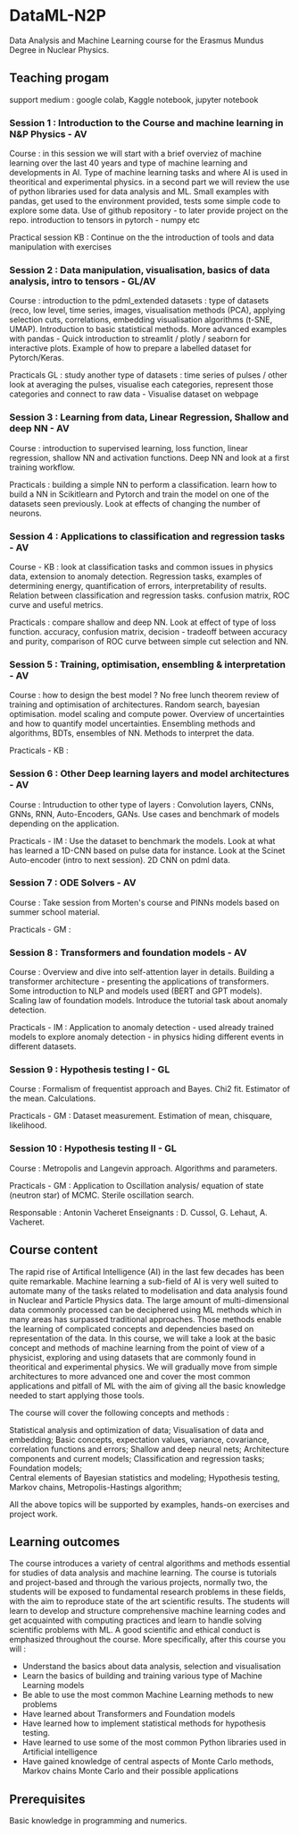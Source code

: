 # DataML-N2P
Data Analysis and Machine Learning course for the Erasmus Mundus Degree in Nuclear Physics.

## Teaching progam 

support medium : google colab, Kaggle notebook, jupyter notebook

### Session 1 : Introduction to the Course and machine learning in N&P Physics - AV

Course :
in this session we will start with a brief overviez of machine learning over the last 40 years and type of machine learning and developments in AI. Type of machine learning tasks and where AI is used in theoritical and experimental physics. 
in a second part we will review the use of python libraries used for data analysis and ML. Small examples with pandas, get used to the environment provided, tests some simple code to explore some data. Use of github repository - to later provide project on the repo.
introduction to tensors in pytorch - numpy etc

Practical session KB : 
Continue on the the introduction of tools and data manipulation with exercises  

### Session 2 : Data manipulation, visualisation, basics of data analysis, intro to tensors - GL/AV
Course : introduction to the pdml_extended datasets : type of datasets (reco, low level, time series, images, visualisation methods (PCA), applying selection cuts, correlations, embedding visualisation algorithms (t-SNE, UMAP). Introduction to basic statistical methods. More advanced examples with pandas - Quick introduction to streamlit / plotly / seaborn for interactive plots. Example of how to prepare a labelled dataset for Pytorch/Keras.

Practicals  GL :
study another type of datasets : time series of pulses / other
look at averaging the pulses, visualise each categories, represent those categories and connect to raw data - Visualise dataset on webpage

### Session 3 : Learning from data, Linear Regression, Shallow and deep NN - AV 
Course : introduction to supervised learning, loss function, linear regression, shallow NN and activation functions. Deep NN and look at a first training workflow. 

Practicals : building a simple NN to perform a classification. learn how to build a NN in Scikitlearn and Pytorch and train the model on one of the datasets seen previously. 
Look at effects of changing the number of neurons.

### Session 4 : Applications to classification and regression tasks  - AV

Course - KB : look at classification tasks and common issues in physics data, extension to anomaly detection. Regression tasks, examples of determining energy, quantification of errors, interpretability of results. Relation between classification and regression tasks. confusion matrix, ROC curve and useful metrics.

Practicals : compare shallow and deep NN. Look at effect of type of loss function. accuracy, confusion matrix, decision - tradeoff between accuracy and purity, comparison of ROC curve between simple cut selection and NN. 

### Session 5 : Training, optimisation, ensembling & interpretation - AV
Course : how to design the best model ? No free lunch theorem review of training and optimisation of architectures. Random search, bayesian optimisation. model scaling and compute power. Overview of uncertainties and how to quantify model uncertainties. 
Ensembling methods and algorithms, BDTs, ensembles of NN. Methods to interpret the data.  

Practicals - KB : 

### Session 6 : Other Deep learning layers and model architectures - AV
Course : Intruduction to other type of layers : Convolution layers, CNNs, GNNs, RNN, Auto-Encoders, GANs. Use cases and benchmark of models depending on the application. 

Practicals - IM : Use the dataset to benchmark the models. Look at what has learned a 1D-CNN based on pulse data for instance. Look at the Scinet Auto-encoder (intro to next session). 2D CNN on pdml data. 

### Session 7 : ODE Solvers - AV
Course : Take session from Morten's course and PINNs models based on summer school material.  

Practicals - GM : 

### Session 8 : Transformers and foundation models - AV
Course : Overview and dive into self-attention layer in details. Building a transformer architecture - presenting the applications of transformers. Some introduction to NLP and models used (BERT and GPT models). Scaling law of foundation models. Introduce the tutorial task about anomaly detection. 

Practicals - IM : Application to anomaly detection - used already trained models to explore anomaly detection - in physics hiding different events in different datasets.  

### Session 9 : Hypothesis testing I - GL
Course : Formalism of frequentist approach and Bayes. Chi2 fit. Estimator of the mean. Calculations.

Practicals - GM : Dataset measurement. Estimation of mean, chisquare, likelihood. 

### Session 10 : Hypothesis testing II - GL
Course : Metropolis and Langevin approach. Algorithms and parameters.    

Practicals - GM : Application to Oscillation analysis/ equation of state (neutron star) of MCMC. Sterile oscillation search. 


Responsable : Antonin Vacheret
Enseignants : D. Cussol, G. Lehaut, A. Vacheret.

## Course content 

The rapid rise of Artifical Intelligence (AI) in the last few decades has been quite remarkable. Machine learning a sub-field of AI is very well suited to automate many of the tasks related to modelisation and data analysis found in Nuclear and Particle Physics data. The large amount of multi-dimensional data commonly processed can be deciphered using ML methods which in many areas has surpassed traditional approaches. Those methods enable the learning of complicated concepts and dependencies based on representation of the data.
In this course, we will take a look at the basic concept and methods of machine learning from the point of view of a physicist, exploring and using datasets that are commonly found in theoritical and experimental physics. We will gradually move from simple architectures to more advanced one and cover the most common applications and pitfall of ML with the aim of giving all the basic knowledge needed to start applying those tools.  

The course will cover the following concepts and methods :

Statistical analysis and optimization of data; 
Visualisation of data and embedding;
Basic concepts, expectation values, variance, covariance, correlation functions and errors; 
Shallow and deep neural nets; 
Architecture components and current models;
Classification and regression tasks; Foundation models;  
Central elements of Bayesian statistics and modeling;
Hypothesis testing, Markov chains, Metropolis-Hastings algorithm;

All the above topics will be supported by examples, hands-on exercises and project work.


## Learning outcomes

The course introduces a variety of central algorithms and methods essential for studies of data analysis and machine learning. The course is tutorials and project-based and through the various projects, normally two, the students will be exposed to fundamental research problems in these fields, with the aim to reproduce state of the art scientific results. The students will learn to develop and structure comprehensive machine learning codes and get acquainted with computing practices and learn to handle solving scientific problems with ML. A good scientific and ethical conduct is emphasized throughout the course. More specifically, after this course you will :

* Understand the basics about data analysis, selection and visualisation
* Learn the basics of building and training various type of Machine Learning models
* Be able to use the most common Machine Learning methods to new problems
* Have learned about Transformers and Foundation models
* Have learned how to implement statistical methods for hypothesis testing.
* Have learned to use some of the most common Python libraries used in Artificial intelligence
* Have gained knowledge of central aspects of Monte Carlo methods, Markov chains Monte Carlo and their possible applications

## Prerequisites

Basic knowledge in programming and numerics.




















